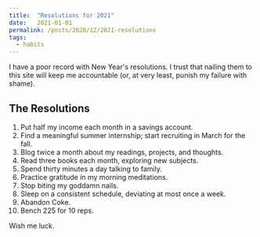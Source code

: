 ```yaml
---
title:  "Resolutions for 2021"
date:   2021-01-01
permalink: /posts/2020/12/2021-resolutions
tags:
  - habits
---
```


I have a poor record with New Year's resolutions. I trust that nailing them to this site will keep me accountable (or, at very least, punish my failure with shame).

## The Resolutions

1. Put half my income each month in a savings account.
2. Find a meaningful summer internship; start recruiting in March for the fall.
3. Blog twice a month about my readings, projects, and thoughts.
4. Read three books each month, exploring new subjects.
5. Spend thirty minutes a day talking to family.
6. Practice gratitude in my morning meditations.
7. Stop biting my goddamn nails.
8. Sleep on a consistent schedule, deviating at most once a week.
10. Abandon Coke.
10. Bench 225 for 10 reps.

Wish me luck.